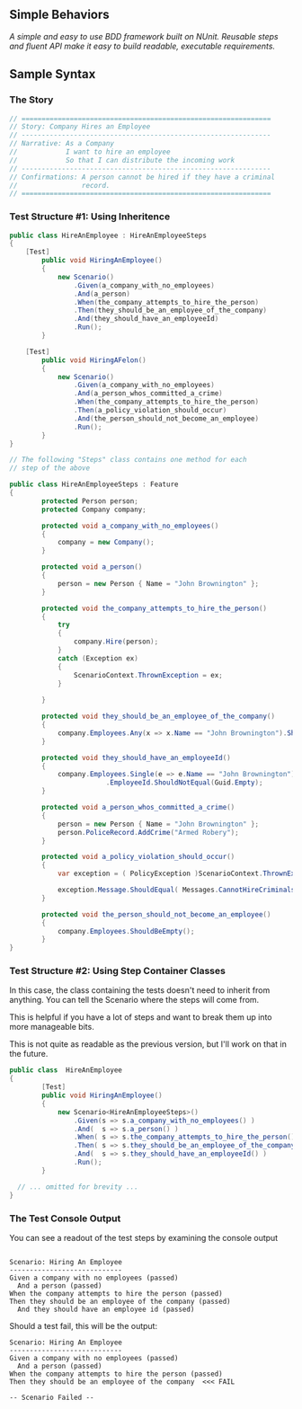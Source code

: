 <h2> Simple Behaviors </h2>
<i>A simple and easy to use BDD framework built on NUnit. Reusable steps and fluent API make it easy to build readable, executable requirements.
</i>


<h2>Sample Syntax</h2>


<h3>The Story</h3>

``` csharp
// ==============================================================
// Story: Company Hires an Employee                        
// --------------------------------------------------------------
// Narrative: As a Company                                 
//            I want to hire an employee                   
//            So that I can distribute the incoming work      
// --------------------------------------------------------------       
// Confirmations: A person cannot be hired if they have a criminal
//                record.
// ==============================================================

``` 


<h3>Test Structure #1: Using Inheritence</h3>

``` csharp
public class HireAnEmployee : HireAnEmployeeSteps
{
	[Test]
        public void HiringAnEmployee()
        {
            new Scenario()
                .Given(a_company_with_no_employees)
                .And(a_person)
                .When(the_company_attempts_to_hire_the_person)
                .Then(they_should_be_an_employee_of_the_company)
                .And(they_should_have_an_employeeId)
                .Run();
        }

	[Test]
        public void HiringAFelon()
        {
            new Scenario()
                .Given(a_company_with_no_employees)
                .And(a_person_whos_committed_a_crime)
                .When(the_company_attempts_to_hire_the_person)
                .Then(a_policy_violation_should_occur)
                .And(the_person_should_not_become_an_employee)
                .Run();
        }
}

// The following "Steps" class contains one method for each
// step of the above

public class HireAnEmployeeSteps : Feature
{
        protected Person person;
        protected Company company;

        protected void a_company_with_no_employees()
        {
            company = new Company();
        }

        protected void a_person()
        {
            person = new Person { Name = "John Brownington" };
        }

        protected void the_company_attempts_to_hire_the_person()
        {
            try
            {
                company.Hire(person);
            }
            catch (Exception ex)
            {
                ScenarioContext.ThrownException = ex;
            }
            
        }

        protected void they_should_be_an_employee_of_the_company()
        {
            company.Employees.Any(x => x.Name == "John Brownington").ShouldBeTrue();
        }

        protected void they_should_have_an_employeeId()
        {
            company.Employees.Single(e => e.Name == "John Brownington")
                        .EmployeeId.ShouldNotEqual(Guid.Empty);
        }

        protected void a_person_whos_committed_a_crime()
        {
            person = new Person { Name = "John Brownington" };
            person.PoliceRecord.AddCrime("Armed Robery");
        }

        protected void a_policy_violation_should_occur()
        {
            var exception = ( PolicyException )ScenarioContext.ThrownException;

            exception.Message.ShouldEqual( Messages.CannotHireCriminals );
        }

        protected void the_person_should_not_become_an_employee()
        {
            company.Employees.ShouldBeEmpty();
        }
}

```

<h3>Test Structure #2: Using Step Container Classes</h3>

In this case, the class containing the tests doesn't need to inherit from
anything. You can tell the Scenario where the steps will come from.

This is helpful if you have a lot of steps and want to
break them up into more manageable bits.

This is not quite as readable as the previous version, but I'll work on that in the future.

``` csharp
public class  HireAnEmployee
{
        [Test]
        public void HiringAnEmployee()
        {
            new Scenario<HireAnEmployeeSteps>()
                .Given(s => s.a_company_with_no_employees() )
                .And(  s => s.a_person() )
                .When( s => s.the_company_attempts_to_hire_the_person() )
                .Then( s => s.they_should_be_an_employee_of_the_company() )
                .And(  s => s.they_should_have_an_employeeId() )
                .Run();
        }

  // ... omitted for brevity ...
}
``` 

<h3>The Test Console Output</h3>
You can see a readout of the test steps by examining the console output

``` text

Scenario: Hiring An Employee
----------------------------
Given a company with no employees (passed)
  And a person (passed)
When the company attempts to hire the person (passed)
Then they should be an employee of the company (passed)
  And they should have an employee id (passed)
``` 

Should a test fail, this will be the output:
``` text
Scenario: Hiring An Employee
----------------------------
Given a company with no employees (passed)
  And a person (passed)
When the company attempts to hire the person (passed)
Then they should be an employee of the company  <<< FAIL

-- Scenario Failed --
``` 
